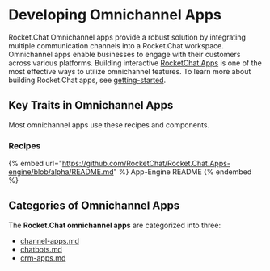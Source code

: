 # Developing Omnichannel Apps

Rocket.Chat Omnichannel apps provide a robust solution by integrating multiple communication channels into a Rocket.Chat workspace. Omnichannel apps enable businesses to engage with their customers across various platforms. Building interactive [RocketChat Apps](https://developer.rocket.chat/apps-engine/rocket.chat-apps-and-apps-engine) is one of the most effective ways to utilize omnichannel features. To learn more about building Rocket.Chat apps, see [getting-started](../../apps-engine/getting-started/ "mention").

## Key Traits in Omnichannel Apps

Most omnichannel apps use these recipes and components.

### Recipes

{% embed url="https://github.com/RocketChat/Rocket.Chat.Apps-engine/blob/alpha/README.md" %}
App-Engine README
{% endembed %}

## Categories of Omnichannel Apps

The **Rocket.Chat omnichannel apps** are categorized into three:

* [channel-apps.md](channel-apps.md "mention")
* [chatbots.md](chatbots.md "mention")
* [crm-apps.md](crm-apps.md "mention")
